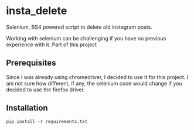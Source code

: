 # insta_delete
Selenium, BS4 powered script to delete old instagram posts.

Working with selenium can be challenging if you have no previous experience with it. Part of this project

## Prerequisites

Since I was already using chromedriver, I decided to use it for this project. I am not sure how different, if any, the selenium code would change if you decided to use the firefox driver. 


## Installation

    pip install -r requirements.txt
